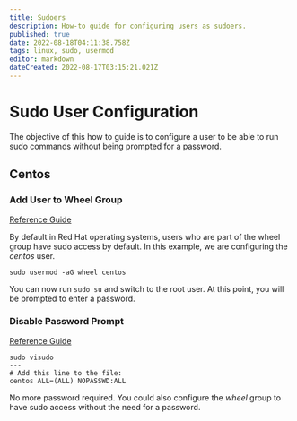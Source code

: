 ```yaml
---
title: Sudoers
description: How-to guide for configuring users as sudoers.
published: true
date: 2022-08-18T04:11:38.758Z
tags: linux, sudo, usermod
editor: markdown
dateCreated: 2022-08-17T03:15:21.021Z
---
```


# Sudo User Configuration

The objective of this how to guide is to configure a user to be able to run sudo commands without being prompted for a password. 

## Centos

### Add User to Wheel Group 

[Reference Guide](https://linuxize.com/post/how-to-add-user-to-sudoers-in-centos/)

By default in Red Hat operating systems, users who are part of the wheel group have sudo access by default. In this example, we are configuring the *centos* user.

```
sudo usermod -aG wheel centos
```

You can now run `sudo su` and switch to the root user. At this point, you will be prompted to enter a password. 

### Disable Password Prompt

[Reference Guide](https://www.cyberciti.biz/faq/how-to-sudo-without-password-on-centos-linux/)

```
sudo visudo
---
# Add this line to the file:
centos ALL=(ALL) NOPASSWD:ALL
```

No more password required. You could also configure the *wheel* group to have sudo access without the need for a password. 
